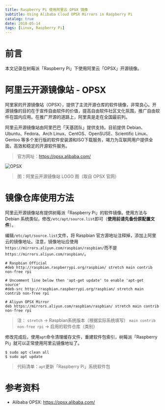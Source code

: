 ```yaml
---
title: Raspberry Pi 使用阿里云 OPSX 镜像
subtitle: Using Alibaba Cloud OPSX Mirrors in Raspberry Pi
catalog: true
date: 2018-05-14
tags: [Linux, Raspberry Pi]
---
```


# 前言

本文记录在树莓派「Raspberry Pi」下使用阿里云「OPSX」开源镜像。

# 阿里云开源镜像站 - OPSX

阿里家的开源镜像站（OPSX），提供了主流开源仓库的软件镜像，非常良心。开源镜像的目的在于宣传自由软件的价值，提高自由软件社区文化氛围，推广自由软件在国内应用。在推广开源的道路上，阿里真是走在全国最前列。

阿里云开源镜像站由阿里巴巴「天基团队」提供支持。目前提供 Debian、Ubuntu、Fedora、Arch Linux、CentOS、OpenSUSE、Scientific Linux、Gentoo 等多个发行版的软件安装源和ISO下载服务，竭力为互联网用户提供全面，高效和稳定的开源软件服务。

> 官方网址：https://opsx.alibaba.com/

![OPSX][OPSX]

> 图：阿里云开源镜像站 LOGO 图（取自 OPSX 官网）

# 镜像仓库使用方法

阿里云开源镜像站有提供树莓派「Raspberry Pi」的软件镜像。使用方法与 Debian 系统类似，修改`/etc/apt/source.list`即可（**使用前请先备份原配置文件**）。

编辑`/etc/apt/source.list`文件，将 Raspbian 官方源地址注释掉，添加上阿里云的镜像地址。注意，镜像地址应使用`https://mirrors.aliyun.com/raspbian/raspbian/`而不是`https://mirrors.aliyun.com/raspbian/`。

```plain
# Raspbian Official
#deb http://raspbian.raspberrypi.org/raspbian/ stretch main contrib non-free rpi

# Uncomment line below then 'apt-get update' to enable 'apt-get source'
#deb-src http://raspbian.raspberrypi.org/raspbian/ stretch main contrib non-free rpi

# Aliyun OPSX Mirror
deb https://mirrors.aliyun.com/raspbian/raspbian/ stretch main contrib non-free rpi
```
> 注：
> `stretch` -> Raspbian系统版本（根据实际系统填写）
> `main contrib non-free rpi` -> 启用的软件仓库（类别）

修改完成后，使用`apt`命令清理缓存文件，重建软件包索引，树莓派「Raspberry Pi」就可以正常使用阿里云镜像地址了。

```
$ sudo apt clean all
$ sudo apt update
```
> 代码清单：`apt`更新「Raspberry Pi」系统软件包

# 参考资料

- Alibaba OPSX: https://opsx.alibaba.com/

[OPSX]: ./opsx.png

